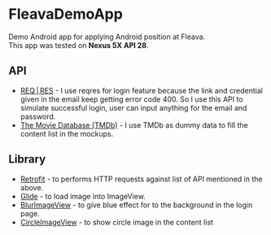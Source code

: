 # FleavaDemoApp
Demo Android app for applying Android position at Fleava.
<br/>This app was tested on <strong>Nexus 5X API 28</strong>.

## API
<ul>
  <li><a href="https://reqres.in/">REQ | RES</a> - I use reqres for login feature because the link and credential given in the email keep getting error code 400. So I use this API to simulate successful login, user can input anything for the email and password.</li>
  <li><a href="https://developers.themoviedb.org/3/movies/get-popular-movies">The Movie Database (TMDb)</a> - I use TMDb as dummy data to fill the content list in the mockups. </li>
</ul>

## Library
<ul>
  <li><a href="https://square.github.io/retrofit/">Retrofit</a> - to performs HTTP requests against list of API mentioned in the above.</li>
  <li><a href="https://github.com/bumptech/glide">Glide</a> - to load image into ImageView.</li>
  <li><a href="https://github.com/jgabrielfreitas/BlurImageView">BlurImageView</a> - to give blue effect for to the background in the login page.</li>
  <li><a href="https://github.com/hdodenhof/CircleImageView">CircleImageView</a> - to show circle image in the content list</li>
</ul>
